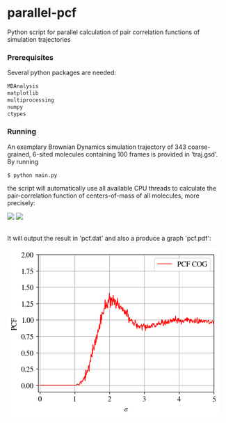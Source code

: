 # parallel-pcf
Python script for parallel calculation of pair correlation functions of simulation trajectories


### Prerequisites
Several python packages are needed:
```
MDAnalysis
matplotlib
multiprocessing
numpy
ctypes
```

### Running

An exemplary Brownian Dynamics simulation trajectory of
343 coarse-grained, 6-sited molecules containing 100 frames
is provided in 'traj.gsd'. By running

```
$ python main.py
```
the script will automatically use all available CPU threads
to calculate the pair-correlation function of centers-of-mass
of all molecules, more precisely:

<img src="https://render.githubusercontent.com/render/math?math=g(r)%20%3D%20%20%5Cfrac%7B1%7D%7B%5Crho%20N%7D%20%5Cleft%5Clangle%20%5Csum_%7Bm%3D1%7D%5E%7BN%7D%20%20%5Csum_%7Bn%5Cneq%20m%7D%5E%7BN%7D%20%5Cdelta%20%5Cleft%5B%20%5Cboldsymbol%7Br%7D%20-%20%5Cleft(%20%5Cboldsymbol%7Br%7D_m%20-%20%5Cboldsymbol%7Br%7D_n%20%5Cright)%20%5Cright%5D%20%5Cright%5Crangle">

<img src="https://render.githubusercontent.com/render/math?math=%3D%20%20%5Cfrac%7B1%7D%7B%5Cfrac%7B4%20%5Cpi%7D%7B3%7D%20%5Cleft((r%2B%5CDelta%20r)%5E3-r%5E3%5Cright)%7D%20%20%5Cfrac%7B1%7D%7B%5Crho_i%20N_i%7D%20%5Csum_%7Bm%3D1%7D%5E%7BN%7D%20%5Csum_%7Bn%5Cneq%20m%7D%5E%7BN%7D%20%5Cleft%5C%7B%20%5Cbegin%7Barray%7D%7Blr%7D%201%20%26%20%20%5Ctext%7Bif%7D%20%20%5C%2C%20%5C%2C%20%5C%2C%20%7C%20%5Cboldsymbol%7Br%7D_m%20-%20%5Cboldsymbol%7Br%7D_n%7C%20%5Cin%20%5Br%2Cr%2B%5CDelta%20r%5D%20%5C%5C%200%20%26%20%20%5Ctext%7Belse%7D%20%5C%2C%20%5C%2C%20%5C%2C%20%5C%2C%20%20%5C%2C%20%20%5C%2C%20%5C%2C%20%5C%2C%20%5C%2C%20%5C%2C%20%5C%2C%20%5C%2C%20%5C%2C%20%5C%2C%20%5C%2C%20%5C%2C%20%5C%2C%20%5C%2C%20%20%20%5C%2C%20%5C%2C%20%5C%2C%20%5C%2C%20%5C%2C%20%5C%2C%20%5C%2C%20%5C%2C%20%5C%2C%20%5C%2C%20%5C%2C%20%5C%2C%20%5Cend%7Barray%7D%20%5Cright.">

\
It will output the result in 'pcf.dat' and also a produce a graph 'pcf.pdf':

![pcf](./pcf.png)
